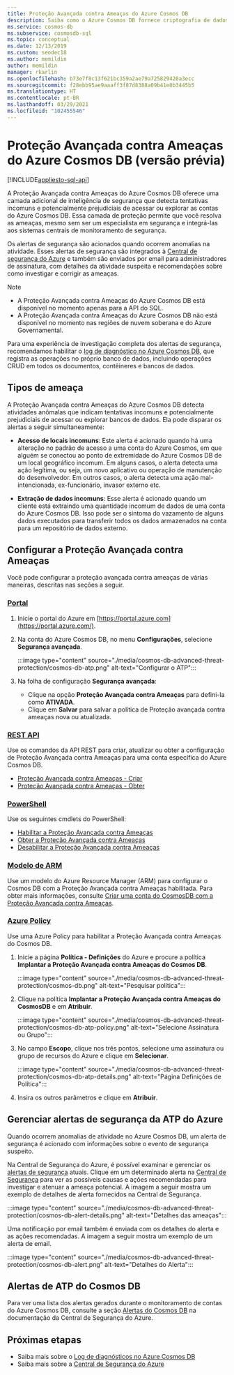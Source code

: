 ```yaml
---
title: Proteção Avançada contra Ameaças do Azure Cosmos DB
description: Saiba como o Azure Cosmos DB fornece criptografia de dados em repouso e como ela é implementada.
ms.service: cosmos-db
ms.subservice: cosmosdb-sql
ms.topic: conceptual
ms.date: 12/13/2019
ms.custom: seodec18
ms.author: memildin
author: memildin
manager: rkarlin
ms.openlocfilehash: b73e7f8c13f621bc359a2ae79a725829420a3ecc
ms.sourcegitcommit: f28ebb95ae9aaaff3f87d8388a09b41e0b3445b5
ms.translationtype: HT
ms.contentlocale: pt-BR
ms.lasthandoff: 03/29/2021
ms.locfileid: "102455546"
---
```

# <a name="advanced-threat-protection-for-azure-cosmos-db-preview"></a>Proteção Avançada contra Ameaças do Azure Cosmos DB (versão prévia)
[!INCLUDE[appliesto-sql-api](includes/appliesto-sql-api.md)]

A Proteção Avançada contra Ameaças do Azure Cosmos DB oferece uma camada adicional de inteligência de segurança que detecta tentativas incomuns e potencialmente prejudiciais de acessar ou explorar as contas do Azure Cosmos DB. Essa camada de proteção permite que você resolva as ameaças, mesmo sem ser um especialista em segurança e integrá-las aos sistemas centrais de monitoramento de segurança.

Os alertas de segurança são acionados quando ocorrem anomalias na atividade. Esses alertas de segurança são integrados à [Central de segurança do Azure](https://azure.microsoft.com/services/security-center/) e também são enviados por email para administradores de assinatura, com detalhes da atividade suspeita e recomendações sobre como investigar e corrigir as ameaças.

> [!NOTE]
>
> * A Proteção Avançada contra Ameaças do Azure Cosmos DB está disponível no momento apenas para a API do SQL.
> * A Proteção Avançada contra Ameaças do Azure Cosmos DB não está disponível no momento nas regiões de nuvem soberana e do Azure Governamental.

Para uma experiência de investigação completa dos alertas de segurança, recomendamos habilitar o [log de diagnóstico no Azure Cosmos DB](./monitor-cosmos-db.md), que registra as operações no próprio banco de dados, incluindo operações CRUD em todos os documentos, contêineres e bancos de dados.

## <a name="threat-types"></a>Tipos de ameaça

A Proteção Avançada contra Ameaças do Azure Cosmos DB detecta atividades anômalas que indicam tentativas incomuns e potencialmente prejudiciais de acessar ou explorar bancos de dados. Ela pode disparar os alertas a seguir simultaneamente:

- **Acesso de locais incomuns**: Este alerta é acionado quando há uma alteração no padrão de acesso a uma conta do Azure Cosmos, em que alguém se conectou ao ponto de extremidade do Azure Cosmos DB de um local geográfico incomum. Em alguns casos, o alerta detecta uma ação legítima, ou seja, um novo aplicativo ou operação de manutenção do desenvolvedor. Em outros casos, o alerta detecta uma ação mal-intencionada, ex-funcionário, invasor externo etc.

- **Extração de dados incomuns**: Esse alerta é acionado quando um cliente está extraindo uma quantidade incomum de dados de uma conta do Azure Cosmos DB. Isso pode ser o sintoma do vazamento de alguns dados executados para transferir todos os dados armazenados na conta para um repositório de dados externo.



## <a name="configure-advanced-threat-protection"></a>Configurar a Proteção Avançada contra Ameaças

Você pode configurar a proteção avançada contra ameaças de várias maneiras, descritas nas seções a seguir.

### <a name="portal"></a>[Portal](#tab/azure-portal)

1. Inicie o portal do Azure em [https://portal.azure.com](https://portal.azure.com/).

2. Na conta do Azure Cosmos DB, no menu **Configurações**, selecione **Segurança avançada**.

    :::image type="content" source="./media/cosmos-db-advanced-threat-protection/cosmos-db-atp.png" alt-text="Configurar o ATP":::

3. Na folha de configuração **Segurança avançada**:

    * Clique na opção **Proteção Avançada contra Ameaças** para defini-la como **ATIVADA**.
    * Clique em **Salvar** para salvar a política de Proteção avançada contra ameaças nova ou atualizada.   

### <a name="rest-api"></a>[REST API](#tab/rest-api)

Use os comandos da API REST para criar, atualizar ou obter a configuração de Proteção Avançada contra Ameaças para uma conta específica do Azure Cosmos DB.

* [Proteção Avançada contra Ameaças - Criar](/rest/api/securitycenter/advancedthreatprotection/create)
* [Proteção Avançada contra Ameaças - Obter](/rest/api/securitycenter/advancedthreatprotection/get)

### <a name="powershell"></a>[PowerShell](#tab/azure-powershell)

Use os seguintes cmdlets do PowerShell:

* [Habilitar a Proteção Avançada contra Ameaças](/powershell/module/az.security/enable-azsecurityadvancedthreatprotection)
* [Obter a Proteção Avançada contra Ameaças](/powershell/module/az.security/get-azsecurityadvancedthreatprotection)
* [Desabilitar a Proteção Avançada contra Ameaças](/powershell/module/az.security/disable-azsecurityadvancedthreatprotection)

### <a name="arm-template"></a>[Modelo de ARM](#tab/arm-template)

Use um modelo do Azure Resource Manager (ARM) para configurar o Cosmos DB com a Proteção Avançada contra Ameaças habilitada.
Para obter mais informações, consulte [Criar uma conta do CosmosDB com a Proteção Avançada contra Ameaças](https://azure.microsoft.com/resources/templates/201-cosmosdb-advanced-threat-protection-create-account/).

### <a name="azure-policy"></a>[Azure Policy](#tab/azure-policy)

Use uma Azure Policy para habilitar a Proteção Avançada contra Ameaças do Cosmos DB.

1. Inicie a página **Política - Definições** do Azure e procure a política **Implantar a Proteção Avançada contra Ameaças do Cosmos DB**.

    :::image type="content" source="./media/cosmos-db-advanced-threat-protection/cosmos-db.png" alt-text="Pesquisar política"::: 

1. Clique na política **Implantar a Proteção Avançada contra Ameaças do CosmosDB** e em **Atribuir**.

    :::image type="content" source="./media/cosmos-db-advanced-threat-protection/cosmos-db-atp-policy.png" alt-text="Selecione Assinatura ou Grupo":::


1. No campo **Escopo**, clique nos três pontos, selecione uma assinatura ou grupo de recursos do Azure e clique em **Selecionar**.

    :::image type="content" source="./media/cosmos-db-advanced-threat-protection/cosmos-db-atp-details.png" alt-text="Página Definições de Política":::


1. Insira os outros parâmetros e clique em **Atribuir**.




## <a name="manage-atp-security-alerts"></a>Gerenciar alertas de segurança da ATP do Azure

Quando ocorrem anomalias de atividade no Azure Cosmos DB, um alerta de segurança é acionado com informações sobre o evento de segurança suspeito. 

 Na Central de Segurança do Azure, é possível examinar e gerenciar os [alertas de segurança](../security-center/security-center-alerts-overview.md) atuais.  Clique em um determinado alerta na [Central de Segurança](https://ms.portal.azure.com/#blade/Microsoft_Azure_Security/SecurityMenuBlade/0) para ver as possíveis causas e ações recomendadas para investigar e atenuar a ameaça potencial. A imagem a seguir mostra um exemplo de detalhes de alerta fornecidos na Central de Segurança.

 :::image type="content" source="./media/cosmos-db-advanced-threat-protection/cosmos-db-alert-details.png" alt-text="Detalhes das ameaças":::

Uma notificação por email também é enviada com os detalhes do alerta e as ações recomendadas. A imagem a seguir mostra um exemplo de um alerta de email.

 :::image type="content" source="./media/cosmos-db-advanced-threat-protection/cosmos-db-alert.png" alt-text="Detalhes do Alerta":::

## <a name="cosmos-db-atp-alerts"></a>Alertas de ATP do Cosmos DB

 Para ver uma lista dos alertas gerados durante o monitoramento de contas do Azure Cosmos DB, consulte a seção [Alertas do Cosmos DB](../security-center/alerts-reference.md#alerts-azurecosmos) na documentação da Central de Segurança do Azure.

## <a name="next-steps"></a>Próximas etapas

* Saiba mais sobre o [Log de diagnósticos no Azure Cosmos DB](cosmosdb-monitor-resource-logs.md)
* Saiba mais sobre a [Central de Segurança do Azure](../security-center/security-center-introduction.md)